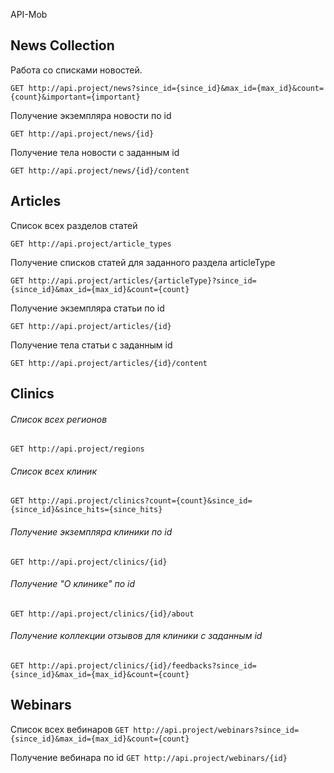 API-Mob

## News Collection

Работа со списками новостей.

`GET http://api.project/news?since_id={since_id}&max_id={max_id}&count={count}&important={important}`


Получение экземпляра новости по id

`GET http://api.project/news/{id}`


Получение тела новости с заданным id

`GET http://api.project/news/{id}/content`



## Articles

Список всех разделов статей

`GET http://api.project/article_types`


Получение списков статей для заданного раздела articleType

`GET http://api.project/articles/{articleType}?since_id={since_id}&max_id={max_id}&count={count}`


Получение экземпляра статьи по id

`GET http://api.project/articles/{id}`


Получение тела статьи с заданным id

`GET http://api.project/articles/{id}/content`



Clinics
-------

###### Список всех регионов
`GET http://api.project/regions`

###### Список всех клиник
`GET http://api.project/clinics?count={count}&since_id={since_id}&since_hits={since_hits}`

###### Получение экземпляра клиники по id
`GET http://api.project/clinics/{id}`

###### Получение "О клинике" по id
`GET http://api.project/clinics/{id}/about`

###### Получение коллекции отзывов для клиники с заданным id
`GET http://api.project/clinics/{id}/feedbacks?since_id={since_id}&max_id={max_id}&count={count}`



## Webinars

Список всех вебинаров
`GET http://api.project/webinars?since_id={since_id}&max_id={max_id}&count={count}`


Получение вебинара по id
`GET http://api.project/webinars/{id}`